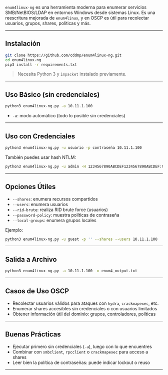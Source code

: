 `enum4linux-ng` es una herramienta moderna para enumerar servicios SMB/NetBIOS/LDAP en entornos Windows desde sistemas Linux. Es una reescritura mejorada de `enum4linux`, y en OSCP es útil para recolectar usuarios, grupos, shares, políticas y más.

---

## Instalación

```bash
git clone https://github.com/cddmp/enum4linux-ng.git
cd enum4linux-ng
pip3 install -r requirements.txt
```

> Necesita Python 3 y `impacket` instalado previamente.

---

## Uso Básico (sin credenciales)

```bash
python3 enum4linux-ng.py -a 10.11.1.100
```

- `-a`: modo automático (todo lo posible sin credenciales)

---

## Uso con Credenciales

```bash
python3 enum4linux-ng.py -u usuario -p contraseña 10.11.1.100
```

También puedes usar hash NTLM:
```bash
python3 enum4linux-ng.py -u admin -H 1234567890ABCDEF1234567890ABCDEF:9a709a4f68c4b9c14d6eb9c4b7643dfc 10.11.1.100
```

---

## Opciones Útiles

- `--shares`: enumera recursos compartidos
- `--users`: enumera usuarios
- `--rid-brute`: realiza RID brute force (usuarios)
- `--password-policy`: muestra políticas de contraseña
- `--local-groups`: enumera grupos locales

Ejemplo:
```bash
python3 enum4linux-ng.py -u guest -p '' --shares --users 10.11.1.100
```

---

## Salida a Archivo

```bash
python3 enum4linux-ng.py -a 10.11.1.100 -o enum4_output.txt
```

---

## Casos de Uso OSCP

- Recolectar usuarios válidos para ataques con `hydra`, `crackmapexec`, etc.
- Enumerar shares accesibles sin credenciales o con usuarios limitados
- Obtener información útil del dominio: grupos, controladores, políticas

---

## Buenas Prácticas

- Ejecutar primero sin credenciales (`-a`), luego con lo que encuentres
- Combinar con `smbclient`, `rpcclient` o `crackmapexec` para acceso a shares
- Leer bien la política de contraseñas: puede indicar lockout o reuso

---